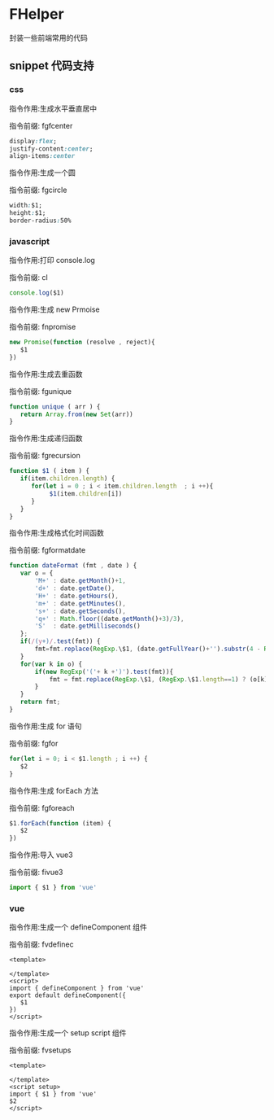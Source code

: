 # FHelper 

封装一些前端常用的代码 


## snippet 代码支持
### css

指令作用:生成水平垂直居中


指令前缀: fgfcenter
```css
display:flex;
justify-content:center;
align-items:center
```


指令作用:生成一个圆


指令前缀: fgcircle
```css
width:$1;
height:$1;
border-radius:50%
```

### javascript

指令作用:打印 console.log


指令前缀: cl
```javascript
console.log($1)
```


指令作用:生成 new Prmoise


指令前缀: fnpromise
```javascript
new Promise(function (resolve , reject){
   $1
})
```


指令作用:生成去重函数


指令前缀: fgunique
```javascript
function unique ( arr ) {
   return Array.from(new Set(arr))
}
```


指令作用:生成递归函数


指令前缀: fgrecursion
```javascript
function $1 ( item ) {
   if(item.children.length) {
      for(let i = 0 ; i < item.children.length  ; i ++){
           $1(item.children[i])
      }
   }
}
```


指令作用:生成格式化时间函数


指令前缀: fgformatdate
```javascript
function dateFormat (fmt , date ) {
   var o = { 
       'M+' : date.getMonth()+1,
       'd+' : date.getDate(),  
       'H+' : date.getHours(),
       'm+' : date.getMinutes(),
       's+' : date.getSeconds(),       
       'q+' : Math.floor((date.getMonth()+3)/3), 
       'S'  : date.getMilliseconds()            
   };
   if(/(y+)/.test(fmt)) {
       fmt=fmt.replace(RegExp.\$1, (date.getFullYear()+'').substr(4 - RegExp.\$1.length)); 
   }
   for(var k in o) {
       if(new RegExp('('+ k +')').test(fmt)){
           fmt = fmt.replace(RegExp.\$1, (RegExp.\$1.length==1) ? (o[k]) : (('00'+ o[k]).substr((''+ o[k]).length)));
       }
   }
   return fmt; 
} 
```


指令作用:生成 for 语句


指令前缀: fgfor
```javascript
for(let i = 0; i < $1.length ; i ++) {
   $2
}
```


指令作用:生成 forEach 方法


指令前缀: fgforeach
```javascript
$1.forEach(function (item) {
   $2
})
```


指令作用:导入 vue3 


指令前缀: fivue3
```javascript
import { $1 } from 'vue'
```

### vue

指令作用:生成一个 defineComponent 组件


指令前缀: fvdefinec
```vue
<template>

</template>
<script>
import { defineComponent } from 'vue'
export default defineComponent({
   $1
})
</script>
```


指令作用:生成一个 setup script 组件


指令前缀: fvsetups
```vue
<template>

</template>
<script setup>
import { $1 } from 'vue'
$2
</script>
```


